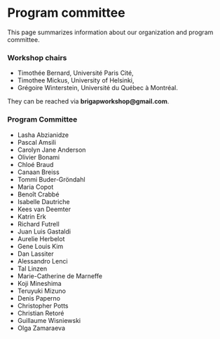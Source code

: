 # Program committee

This page summarizes information about our organization and program committee.

### Workshop chairs
- Timothée Bernard, Université Paris Cité,
- Timothee Mickus, University of Helsinki,
- Grégoire Winterstein, Université du Québec à Montréal.

They can be reached via __brigapworkshop@gmail.com__.

### Program Committee
- Lasha Abzianidze
- Pascal Amsili
- Carolyn Jane Anderson
- Olivier Bonami
- Chloé Braud
- Canaan Breiss
- Tommi Buder-Gröndahl
- Maria Copot
- Benoît Crabbé
- Isabelle Dautriche
- Kees van Deemter
- Katrin Erk
- Richard Futrell
- Juan Luis Gastaldi
- Aurelie Herbelot
- Gene Louis Kim
- Dan Lassiter
- Alessandro Lenci
- Tal Linzen
- Marie-Catherine de Marneffe
- Koji Mineshima
- Teruyuki Mizuno
- Denis Paperno
- Christopher Potts
- Christian Retoré
- Guillaume Wisniewski
- Olga Zamaraeva
